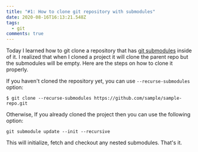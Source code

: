 ```yaml
---
title: "#1: How to clone git repository with submodules"
date: 2020-08-16T16:13:21.548Z
tags:
  - git
comments: true
---
```

Today I learned how to git clone a repository that has [git submodules][1] inside of it. I realized that when I cloned a project it will clone the parent repo but the submodules will be empty. Here are the steps on how to clone it properly.

If you haven't cloned the repository yet, you can use `--recurse-submodules` option:

````
$ git clone --recurse-submodules https://github.com/sample/sample-repo.git
````

Otherwise, If you already cloned the project then you can use the following option:

````
git submodule update --init --recursive
````

This will initialize, fetch and checkout any nested submodules. That's it.

[1]: <https://git-scm.com/book/en/v2/Git-Tools-Submodules>